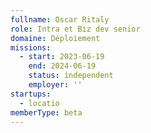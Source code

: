 ```yaml
---
fullname: Oscar Ritaly
role: Intra et Biz dev senior
domaine: Déploiement
missions:
  - start: 2023-06-19
    end: 2024-06-19
    status: independent
    employer: ''
startups:
  - locatio
memberType: beta
---
```


